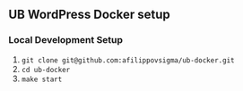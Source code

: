 ## UB WordPress Docker setup

### Local Development Setup

1. `git clone git@github.com:afilippovsigma/ub-docker.git`
1. `cd ub-docker`
1. `make start`
